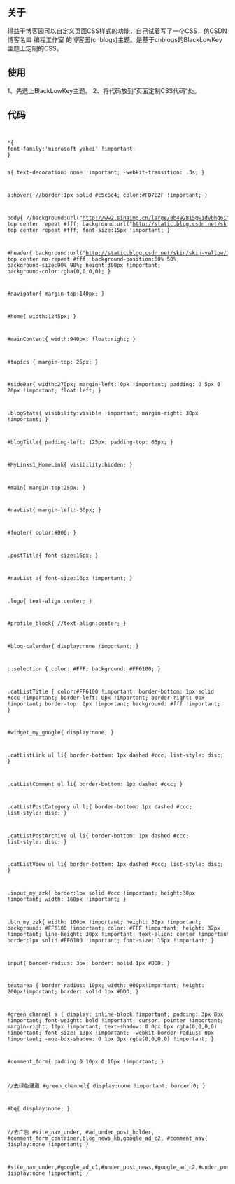 <html lang="en" class="">
  <head prefix="og: http://ogp.me/ns# fb: http://ogp.me/ns/fb# object: http://ogp.me/ns/object# article: http://ogp.me/ns/article# profile: http://ogp.me/ns/profile#">
  <body>
<h2>关于</h2>
<p>得益于博客园可以自定义页面CSS样式的功能，自己试着写了一个CSS，仿CSDN博客名曰 编程工作室 的博客园(cnblogs)主题。是基于cnblogs的BlackLowKey主题上定制的CSS。</p>
<h2>使用</h2>
1、先选上BlackLowKey主题。
2、将代码放到“页面定制CSS代码”处。
<h2>代码</h2>
<code>
<pre>
*{
font-family:'microsoft yahei' !important;
}

a{
text-decoration: none !important;
-webkit-transition: .3s;
}

a:hover{
//border:1px solid  #c5c6c4;
color:#FD7B2F !important;
}

body{
 //background:url("http://ww2.sinaimg.cn/large/8b492815gw1dvbhg6ijgbj.jpg") top center repeat #fff; 
 background:url("http://static.blog.csdn.net/skin/skin-yellow/images/bg-yellow.png") top center repeat #fff; 
 font-size:15px !important;
}

#header{
background:url("http://static.blog.csdn.net/skin/skin-yellow/images/title-yellow.png") top center no-repeat #fff; 
background-position:50% 50%; 
background-size:90% 90%;
height:300px !important;
background-color:rgba(0,0,0,0);
}

#navigator{
margin-top:140px;
}

#home{
width:1245px;
}

#mainContent{
width:940px;
float:right;
}

#topics {
margin-top: 25px;
}

#sideBar{
width:270px;
margin-left: 0px !important;
padding: 0 5px 0 20px !important;
float:left;
}

.blogStats{
visibility:visible !important;
margin-right: 30px !important;
}

#blogTitle{
padding-left: 125px;
padding-top: 65px;
}

#MyLinks1_HomeLink{
visibility:hidden;
}

#main{
margin-top:25px;
}

#navList{
margin-left:-30px;
}

#footer{
color:#000;
}

.postTitle{
font-size:16px;
}

#navList a{
font-size:16px !important;
}

.logo{
text-align:center;
}

#profile_block{
//text-align:center;
}

#blog-calendar{
display:none !important;
}

::selection {
color: #FFF;
background: #FF6100;
}

.catListTitle {
color:#FF6100 !important;
border-bottom: 1px solid #ccc !important;
border-left: 0px !important;
border-right: 0px !important;
border-top: 0px !important;
background: #fff !important;
}

#widget_my_google{
display:none;
}

.catListLink ul li{
border-bottom: 1px dashed #ccc;
list-style: disc;
}

.catListComment ul li{
border-bottom: 1px dashed #ccc;
}

.catListPostCategory ul li{
border-bottom: 1px dashed #ccc;
list-style: disc;
}

.catListPostArchive ul li{
border-bottom: 1px dashed #ccc;
list-style: disc;
}

.catListView ul li{
border-bottom: 1px dashed #ccc;
list-style: disc;
}

.input_my_zzk{
border:1px solid #ccc !important;
height:30px !important;
width: 160px !important;
}

.btn_my_zzk{
width: 100px !important;
height: 30px !important;
background: #FF6100 !important;
color: #FFF !important;
height: 32px !important;
line-height: 30px !important;
text-align: center !important;
border:1px solid #FF6100 !important;
font-size: 15px !important;
}

input{
border-radius: 3px;
border: solid 1px #DDD;
}

textarea {
border-radius: 10px;
width: 900px!important;
height: 200px!important;
border: solid 1px #DDD;
}

#green_channel a {
display: inline-block !important;
padding: 3px 8px !important;
font-weight: bold !important;
cursor: pointer !important;
margin-right: 10px !important;
text-shadow: 0 0px 0px rgba(0,0,0,0) !important;
font-size: 13px !important;
-webkit-border-radius: 0px !important;
-moz-box-shadow: 0 1px 3px rgba(0,0,0,0) !important;
}

#comment_form{
padding:0 10px 0 10px !important;
}

//去绿色通道
#green_channel{
display:none !important;
border:0;
}

#bq{
display:none;
}

//去广告
#site_nav_under, #ad_under_post_holder, #comment_form_container,blog_news_kb,google_ad_c2, #comment_nav{
display:none !important;
}

#site_nav_under,#google_ad_c1,#under_post_news,#google_ad_c2,#under_post_kb{
display:none !important;
}
</pre>
</code>
</body>
</html>
